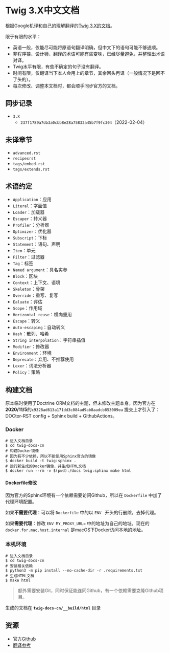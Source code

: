 # Twig 3.X中文文档

根据Google机译和自己的理解翻译的[Twig 3.X的文档](https://github.com/twigphp/Twig/tree/3.x/doc)。

限于有限的水平：

- 英语一般，仅能尽可能将原语句翻译明确，但中文下的语句可能不够通顺。
- 非程序猿、设计狮，翻译的术语可能有些变味，已经尽量避免，并整理出术语对译。
- Twig水平有限，有些不确定的句子没有翻译。
- 时间有限，仅翻译当下本人会用上的章节，其余回头再译（一般情况下是回不了头的）。
- 每次修改、调整本文档时，都会顺手同步官方的文档。

## 同步记录

- `3.X`
  - `237f1789a7db3a0cbb8e28a75832a45b7f9fc304`（2022-02-04）

## 未译章节

- `advanced.rst`
- `recipesrst`
- `tags/embed.rst`
- `tags/extends.rst`


## 术语约定

- `Application`：应用
- `Literal`：字面值
- `Loader`：加载器
- `Escaper`：转义器
- `Profiler`：分析器
- `Optimizer`：优化器
- `Subscript`：下标
- `Statement`：语句、声明
- `Item`：单元
- `Filter`：过滤器
- `Tag`：标签
- `Named argument`：具名实参
- `Block`：区块
- `Context`：上下文、语境
- `Skeleton`：骨架
- `Override`：重写、复写
- `Ealuate`：评估
- `Scope`：作用域
- `Horizontal reuse`：横向重用
- `Escape`：转义
- `Auto-escaping`：自动转义
- `Hash`：散列、哈希
- `String interpolation`：字符串插值
- `Modifier`：修改器
- `Environment`：环境
- `Deprecate`：弃用、不推荐使用
- `Lexer`：词法分析器
- `Policy`：策略

## 构建文档

原本临时使用了Doctrine ORM文档的主题，但未修改主题本身。因为官方在**2020/11/5**的`c9328ad613a171dd3c084ad9ab8aadcb853009ea` 提交上才引入了：DOCtor-RST config + Sphinx build + GithubActions。

### Docker

```shell
# 进入文档目录
$ cd twig-docs-cn
# 构建Docker镜像
# 因为有不少依赖，所以不能使用Sphinx官方的镜像
$ docker build -t twig:sphinx .
# 运行新生成的Docker镜像，并生成HTML文档
$ docker run --rm -v $(pwd):/docs twig:sphinx make html
```

#### Dockerfile修改

因为官方的Sphinx环境有一个依赖需要访问Github，所以在 `Dockerfile` 中加了代理环境配置。

如果**不需要代理**：可以将 `Dockerfile` 中的以 `ENV ` 开头的行删除，去掉代理。

如果**需要代理**：修改 `ENV MY_PROXY_URL=` 中的地址为自己的地址。现在的`docker.for.mac.host.internal` 是macOS下Docker访问本地的地址。

### 本机环境

```shell
# 进入文档目录
$ cd twig-docs-cn
# 安装相关依赖
$ python3 -m pip install --no-cache-dir -r .requirements.txt
# 生成HTML文档
$ make html
```

> 额外需要安装Git，同时保证能连同Github，有一个依赖需要克隆Github项目。

生成的文档在 **`twig-docs-cn/__build/html`** 目录

## 资源

- [官方Github](https://github.com/twigphp/Twig/tree/2.x/doc)
- [翻译参考](https://www.kancloud.cn/yunye/twig-cn/159454)
